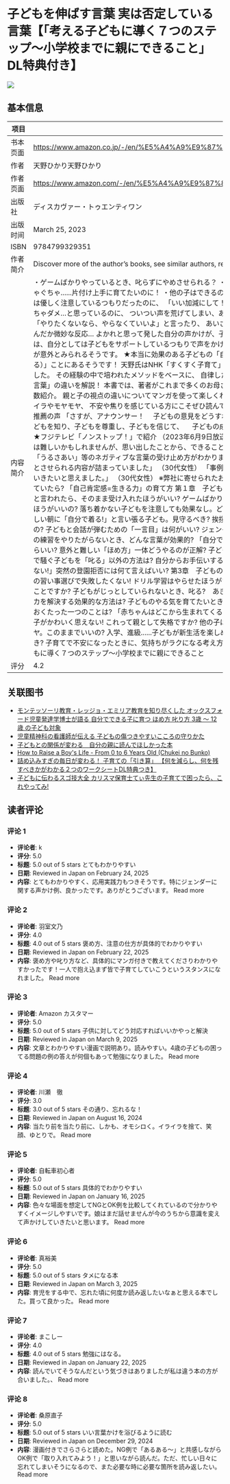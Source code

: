 # 子どもを伸ばす言葉 実は否定している言葉【「考える子どもに導く７つのステップ〜小学校までに親にできること」DL特典付き】

![](https://m.media-amazon.com/images/I/81TbmCBHzLL._SY522_.jpg)

## 基本信息

| 项目 | 内容 |
| --- | --- |
| 书本页面 | https://www.amazon.co.jp/-/en/%E5%A4%A9%E9%87%8E%E3%81%B2%E3%81%8B%E3%82%8A/dp/4799329359 |
| 作者 | 天野ひかり天野ひかり |
| 作者页面 | https://www.amazon.com/-/en/%E5%A4%A9%E9%87%8E%E3%81%B2%E3%81%8B%E3%82%8A/e/B078NQR47Z/ref=aufs_dp_fta_an_dsk |
| 出版社 | ディスカヴァー・トゥエンティワン |
| 出版时间 | March 25, 2023 |
| ISBN | 9784799329351 |
| 作者简介 | Discover more of the author’s books, see similar authors, read book recommendations and more. |
| 内容简介 | ・ゲームばかりやっているとき、叱らずにやめさせられる？ ・宿題や習い事の練習をやりたがらないとき、どんな言葉が効果的? ・気づけばいつもぐちゃぐちゃ......片付け上手に育てたいのに！ ・他の子はできるのに、わが子はできない......と思ったら? ⇨ こんなときの「声かけの正解」教えます！ 最初は優しく注意しているつもりだったのに、 「いい加減にして！」「どうしてやらないの」 「何度言ったらわかるの！」「早くしなさい！」 子どもに怒っちゃダメ…と思っているのに、 ついつい声を荒げてしまい、あとから罪悪感を抱いてしまう。 かといって、新しいことに挑戦するのを嫌がるわが子に 「やりたくないなら、やらなくていいよ」と言ったり、 あいさつがなかなかできないわが子に 「おはようございます、でしょ！」と教えたりしても、 なんだか微妙な反応… よかれと思って発した自分の声かけが、子どもに響いていない気がして、 どうしていいかわからなくなったことはありませんか？ 実は、自分としては子どもをサポートしているつもりで声をかけていたのに、 本当は子どもの「自己肯定感」を下げていた、というショッキングなケースが意外とみられるそうです。  ★本当に効果のある子どもの「自己肯定感」の伸ばし方とは？ 著者の天野氏によると、 カギは子どもを「認める（≠誉める）」ことにあるそうです！ 天野氏はNHK「すくすく子育て」元司会。 今までの講座や講演活動の中で、累計56,000人以上の親子の悩みと接してきました。 その経験の中で培われたメソッドをベースに、 自律した子どもが育つ「伸ばす言葉」と　子どものためを思って言ったのに、「実は否定している言葉」の違いを解説！ 本書では、著者がこれまで多くのお母さん、お父さんから実際に相談された悩みの中から、特に多くの方が抱えているお悩みを多数紹介。 親と子の視点の違いについてマンガを使って楽しくわかりやすく解説していくので、活字が苦手な方も安心して読めます！ 子育てに関してイライラやモヤモヤ、 不安や焦りを感じている方にこそぜひ読んでいただきたい、 「今日から使える」子どもを伸ばす言葉が身につく一冊です。 ＊＊＊ ★推薦の声 「さすが、アナウンサー！ 　子どもの意見をどうすれば引き出せるか、その秘訣満載の本です」 ーー汐見稔幸さん（東京大学名誉教授） 「子どもを知り、子どもを尊重し、子どもを信じて、 　子どもの成長を支える・・・そんな言葉を心がけていきたい！」 ーーつるの剛士さん（タレント） ★フジテレビ「ノンストップ！」で紹介 （2023年6月9日放送「サミット」コーナー） ★反響も続々！ 「こころにぐさっと響きました。いきなり全部は難しいかもしれませんが、思い出したことから、できることから取り入れたいと思いました」 （30代女性） 「子供から出てくる「きらい」「やだ」「うるさあい」等のネガティブな言葉の受け止め方がわかりました」 （20代女性） 「子供のためにと思っていたけれど、実は自分の都合だったとハッとさせられる内容が詰まっていました」 （30代女性） 「事例で出てくるケースが怖いほどに日常で起こるものだったので共感しながら、今後活かしていきたいと思えました。」 （30代女性） ※弊社に寄せられたお客様の声より抜粋 ＊＊＊ 目次 はじめに　よかれと思ったその言葉が実は子どもを否定していたら? 「自己肯定感=生きる力」の育て方 第１章　子どもの視点に立ってみる言葉 子どもの自己肯定感は、親の言葉かけで決まる? 「やりたくない!」と言われたら、そのまま受け入れたほうがいい? ゲームばかりやっているとき、叱らずにやめさせられる? 親がやめてほしいと思っても、子どもを認めたほうがいいの? 落ち着かない子どもを注意しても効果なし。どうしたら成長するの? ご飯の前なのに、お菓子を欲しがったら、我慢させる?　あげる? 忙しい朝に「自分で着る!」と言い張る子ども。見守るべき? 挨拶できない子は、コミュ力が低いの? 叩いたり蹴ったりする子どもにはどんな言葉が通じるの? 子どもと会話が弾むための「一言目」は何がいい? ジェンダー教育って何から始めればいいの? 第2章　子どもが自分で考え始める言葉 宿題や習い事の練習をやりたがらないとき、どんな言葉が効果的? 「自分で考えなさい」と言えば本当に考える子になる? 子どもが悪口を言い出したら、どう反応したらいい? 意外と難しい「ほめ方」一体どうやるのが正解? 子どものやりたいことは認めたい。でもなかなか寝ないときはどうする? レストランや公共の場で騒ぐ子どもを「叱る」以外の方法は? 自分からお手伝いする子になってほしい! どうしたら自分の意見をはっきり言える子に育つの? 「今日は行きたくない!」突然の登園拒否には何て言えばいい? 第3章　子どもの力を認めて伸ばす言葉 気づけばいつもぐちゃぐちゃ......片付け上手に育てたいのに 子どもの習い事選びで失敗したくない! ドリル学習はやらせたほうがいい? 「買って買って!」が止まらないときはどうすべき? 子どもに我慢させるのはいけないことですか? 子どもがじっとしていられないとき、叱る?　あきらめる? 遊ばなくなった子どものおもちゃ、すぐに捨てるのはよくない? きょうだいゲンカを解決する効果的な方法は? 子どものやる気を育てたいとき、一番よい言葉は? 第4章　子育ての不安が消える言葉 小学校入学までにできるようにしておくたった一つのことは? 「赤ちゃんはどこから生まれてくるの?」の質問にはどう答える? これって「赤ちゃん返り」かも、と思ったら何て言う? 上の子がかわいく思えない! これって親として失格ですか? 他の子はできるのに、わが子はできない......と思ったら? ほめて育てているけど、なんだかモヤモヤ。このままでいいの? 入学、進級......子どもが新生活を楽しめる親の言葉とは? 子どもが仲間はずれにされないか心配。普段からどんな言葉をかけるべき? 子育てで不安になったときに、気持ちがラクになる考え方のコツは? おわりに　答えは目の前の子どもの中にある 【購入者限定DL特典】  考える子どもに導く７つのステップ〜小学校までに親にできること |
| 评分 | 4.2 |

## 关联图书

- [モンテッソーリ教育・レッジョ・エミリア教育を知り尽くした オックスフォード児童発達学博士が語る 自分でできる子に育つ ほめ方 叱り方 3歳 〜 12歳 の子ども対象](https://www.amazon.com/-/en/%E5%B3%B6%E6%9D%91-%E8%8F%AF%E5%AD%90/dp/479932599X/ref=pd_sbs_d_sccl_3_1/358-9774692-9324168?pd_rd_w=SqfqC&content-id=amzn1.sym.13eb81e1-7d13-4eb9-803d-fea9198bc9c1&pf_rd_p=13eb81e1-7d13-4eb9-803d-fea9198bc9c1&pf_rd_r=WV247ZDBP12M2AM620FH&pd_rd_wg=qmDD8&pd_rd_r=deecbfaa-ddda-4c99-8500-3b7be09de21a&pd_rd_i=479932599X&psc=1)
- [児童精神科の看護師が伝える 子どもの傷つきやすいこころの守りかた](https://www.amazon.com/-/en/%E3%81%93%E3%81%A9%E7%9C%8B/dp/4046065362/ref=pd_sbs_d_sccl_3_2/358-9774692-9324168?pd_rd_w=SqfqC&content-id=amzn1.sym.13eb81e1-7d13-4eb9-803d-fea9198bc9c1&pf_rd_p=13eb81e1-7d13-4eb9-803d-fea9198bc9c1&pf_rd_r=WV247ZDBP12M2AM620FH&pd_rd_wg=qmDD8&pd_rd_r=deecbfaa-ddda-4c99-8500-3b7be09de21a&pd_rd_i=4046065362&psc=1)
- [子どもとの関係が変わる　自分の親に読んでほしかった本](https://www.amazon.com/-/en/%E3%83%95%E3%82%A3%E3%83%AA%E3%83%83%E3%83%91%E3%83%BB%E3%83%9A%E3%83%AA%E3%83%BC/dp/429611767X/ref=pd_sbs_d_sccl_3_3/358-9774692-9324168?pd_rd_w=SqfqC&content-id=amzn1.sym.13eb81e1-7d13-4eb9-803d-fea9198bc9c1&pf_rd_p=13eb81e1-7d13-4eb9-803d-fea9198bc9c1&pf_rd_r=WV247ZDBP12M2AM620FH&pd_rd_wg=qmDD8&pd_rd_r=deecbfaa-ddda-4c99-8500-3b7be09de21a&pd_rd_i=429611767X&psc=1)
- [How to Raise a Boy's Life - From 0 to 6 Years Old (Chukei no Bunko)](https://www.amazon.com/-/en/How-Raise-Boys-Life-Chukei/dp/4046013486/ref=pd_sbs_d_sccl_3_4/358-9774692-9324168?pd_rd_w=SqfqC&content-id=amzn1.sym.13eb81e1-7d13-4eb9-803d-fea9198bc9c1&pf_rd_p=13eb81e1-7d13-4eb9-803d-fea9198bc9c1&pf_rd_r=WV247ZDBP12M2AM620FH&pd_rd_wg=qmDD8&pd_rd_r=deecbfaa-ddda-4c99-8500-3b7be09de21a&pd_rd_i=4046013486&psc=1)
- [詰め込みすぎの毎日が変わる！ 子育ての「引き算」 【何を減らし、何を残すべきかがわかる２つのワークシートDL特典つき】](https://www.amazon.com/-/en/%E3%83%A2%E3%83%B3%E3%83%86%E3%83%83%E3%82%BD%E3%83%BC%E3%83%AA%E6%95%99%E5%B8%AB%E3%81%82%E3%81%8D%E3%81%88/dp/4799331035/ref=pd_sbs_d_sccl_3_5/358-9774692-9324168?pd_rd_w=SqfqC&content-id=amzn1.sym.13eb81e1-7d13-4eb9-803d-fea9198bc9c1&pf_rd_p=13eb81e1-7d13-4eb9-803d-fea9198bc9c1&pf_rd_r=WV247ZDBP12M2AM620FH&pd_rd_wg=qmDD8&pd_rd_r=deecbfaa-ddda-4c99-8500-3b7be09de21a&pd_rd_i=4799331035&psc=1)
- [子どもに伝わるスゴ技大全 カリスマ保育士てぃ先生の子育てで困ったら、これやってみ!](https://www.amazon.com/-/en/%E3%81%A6%E3%81%83%E5%85%88%E7%94%9F/dp/4478111499/ref=pd_sbs_d_sccl_3_6/358-9774692-9324168?pd_rd_w=SqfqC&content-id=amzn1.sym.13eb81e1-7d13-4eb9-803d-fea9198bc9c1&pf_rd_p=13eb81e1-7d13-4eb9-803d-fea9198bc9c1&pf_rd_r=WV247ZDBP12M2AM620FH&pd_rd_wg=qmDD8&pd_rd_r=deecbfaa-ddda-4c99-8500-3b7be09de21a&pd_rd_i=4478111499&psc=1)

## 读者评论

### 评论 1

- **评论者**: k
- **评分**: 5.0
- **标题**: 5.0 out of 5 stars
とてもわかりやすい
- **日期**: Reviewed in Japan on February 24, 2025
- **内容**: とてもわかりやすく、応用実践力もつきそうです。特にジェンダーに関する声かけ例、良かったです。ありがとうございます。
Read more

### 评论 2

- **评论者**: 羽室文乃
- **评分**: 4.0
- **标题**: 4.0 out of 5 stars
褒め方、注意の仕方が具体的でわかりやすい
- **日期**: Reviewed in Japan on February 22, 2025
- **内容**: 褒め方や叱り方など、具体的にマンガ付きで教えてくださりわかりやすかったです！一人で抱え込まず皆で子育てしていこうというスタンスになれました。
Read more

### 评论 3

- **评论者**: Amazon カスタマー
- **评分**: 5.0
- **标题**: 5.0 out of 5 stars
子供に対してどう対応すればいいかやっと解決
- **日期**: Reviewed in Japan on March 9, 2025
- **内容**: 文章とわかりやすい漫画で説明あり。読みやすい。4歳の子どもの困ってる問題の例の答えが何個もあって勉強になりました。
Read more

### 评论 4

- **评论者**: 川瀬　徹
- **评分**: 3.0
- **标题**: 3.0 out of 5 stars
その通り、忘れるな！
- **日期**: Reviewed in Japan on August 16, 2024
- **内容**: 当たり前を当たり前に、しかも、オモシロく。イライラを捨て、笑顔、ゆとりで。
Read more

### 评论 5

- **评论者**: 自転車初心者
- **评分**: 5.0
- **标题**: 5.0 out of 5 stars
具体的でわかりやすい
- **日期**: Reviewed in Japan on January 16, 2025
- **内容**: 色々な場面を想定してNGとOK例を比較してくれているので分かりやすくイメージしやすいです。娘はまだ話せませんが今のうちから意識を変えて声かけしていきたいと思います。
Read more

### 评论 6

- **评论者**: 真裕美
- **评分**: 5.0
- **标题**: 5.0 out of 5 stars
タメになる本
- **日期**: Reviewed in Japan on March 3, 2025
- **内容**: 育児をする中で、忘れた頃に何度か読み返したいなぁと思える本でした。買って良かった。
Read more

### 评论 7

- **评论者**: まこしー
- **评分**: 4.0
- **标题**: 4.0 out of 5 stars
勉強にはなる。
- **日期**: Reviewed in Japan on January 22, 2025
- **内容**: 読んでいてそうなんだという気づきはありましたが私は違う本の方が合いました。、
Read more

### 评论 8

- **评论者**: 桑原直子
- **评分**: 5.0
- **标题**: 5.0 out of 5 stars
いい言葉かけを浴びるように読む
- **日期**: Reviewed in Japan on December 29, 2024
- **内容**: 漫画付きでさらさらと読めた。NG例で「あるある〜」と共感しながらOK例で「取り入れてみよう！」と思いながら読んだ。ただ、忙しい日々に忘れてしまいそうになるので、また必要な時に必要な箇所を読み返したい。
Read more
